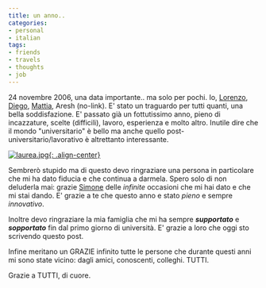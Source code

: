 ```yaml
---
title: un anno..
categories:
- personal
- italian
tags:
- friends
- travels
- thoughts
- job
---
```

24 novembre 2006, una data importante.. ma solo per pochi. Io,
[Lorenzo](http://tma1.wordpress.com/ "http://tma1.wordpress.com/" ),
[Diego](http://casapiddu.wordpress.com/ "http://casapiddu.wordpress.com/" ),
[Mattia](http://mattyfivestars.blogspot.com/
"http://mattyfivestars.blogspot.com/" ), Aresh (no-link). E' stato un
traguardo per tutti quanti, una bella soddisfazione. E' passato già un
fottutissimo anno, pieno di incazzature, scelte (difficili), lavoro,
esperienza e molto altro. Inutile dire che il mondo "universitario" è bello ma
anche quello post-universitario/lavorativo è altrettanto interessante.

[![laurea.jpg]({{site.url}}/images/laurea.jpg){: .align-center}]({{site.url}}/images/laurea.jpg)

Sembrerò stupido ma di questo devo ringraziare una persona in particolare che
mi ha dato fiducia e che continua a darmela. Spero solo di non deluderla mai:
grazie [Simone](http://www.ubuntista.it/ "http://www.ubuntista.it/" ) delle
*infinite* occasioni che mi hai dato e che mi stai dando. E' grazie a te che
questo anno e stato *pieno* e sempre *innovativo*.

Inoltre devo ringraziare la mia famiglia che mi ha sempre _***supportato***_ e
_***sopportato***_ fin dal primo giorno di università. E' grazie a loro che oggi sto
scrivendo questo post.

Infine meritano un GRAZIE infinito tutte le persone che durante questi anni mi
sono state vicino: dagli amici, conoscenti, colleghi. TUTTI.

Grazie a TUTTI, di cuore.

